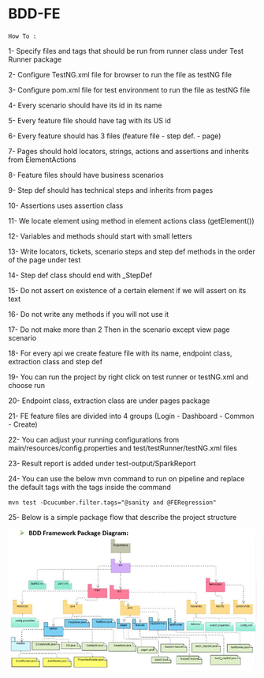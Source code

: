 # BDD-FE

`How To :`

1- Specify files and tags that should be run from runner class under Test Runner package 

2- Configure TestNG.xml file for browser to run the file as testNG file

3- Configure pom.xml file for test environment to run the file as testNG file

4- Every scenario should have its id in its name

5- Every feature file should have tag with its US id

6- Every feature should has 3 files (feature file - step def. - page)

7- Pages should hold locators, strings, actions and assertions and inherits from ElementActions

8- Feature files should have business scenarios

9- Step def should has technical steps and inherits from pages

10- Assertions uses assertion class

11- We locate element using method in element actions class (getElement())

12- Variables and methods should start with small letters

13- Write locators, tickets, scenario steps and step def methods in the order of the page under test

14- Step def class should end with _StepDef

15- Do not assert on existence of a certain element if we will assert on its text

16- Do not write any methods if you will not use it

17- Do not make more than 2 Then in the scenario except view page scenario

18- For every api we create feature file with its name, endpoint class, extraction class and step def

19- You can run the project by right click on test runner or testNG.xml and choose run

20- Endpoint class, extraction class are under pages package

21- FE feature files are divided into 4 groups (Login - Dashboard - Common - Create)

22- You can adjust your running configurations from main/resources/config.properties and test/testRunner/testNG.xml files

23- Result report is added under test-output/SparkReport

24- You can use the below mvn command to run on pipeline and replace the default tags with the tags inside the command

    mvn test -Dcucumber.filter.tags="@sanity and @FERegression"

25- Below is a simple package flow that describe the project structure

![Screenshot](BDDFramework.JPG)